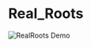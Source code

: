 ﻿# Real_Roots

 ![RealRoots Demo](https://github.com/Shreyaa20/Real_Roots/assets/132921008/c1b6ba67-709f-4424-aacb-fe44889f1834)


